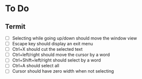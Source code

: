 # To Do

## Termit

- [ ] Selecting while going up/down should move the window view
- [ ] Escape key should display an exit menu
- [ ] Ctrl+X should cut the selected text
- [ ] Ctrl+left/right should move the cursor by a word
- [ ] Ctrl+Shift+left/right should select by a word
- [ ] Ctrl+A should select all
- [ ] Cursor should have zero width when not selecting
